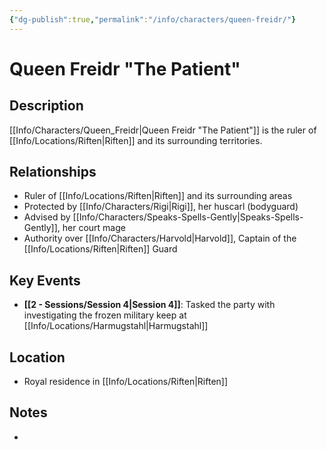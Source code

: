 ```yaml
---
{"dg-publish":true,"permalink":"/info/characters/queen-freidr/"}
---
```


# Queen Freidr "The Patient"

## Description
[[Info/Characters/Queen_Freidr\|Queen Freidr "The Patient"]] is the ruler of [[Info/Locations/Riften\|Riften]] and its surrounding territories.

## Relationships
- Ruler of [[Info/Locations/Riften\|Riften]] and its surrounding areas
- Protected by [[Info/Characters/Rigi\|Rigi]], her huscarl (bodyguard)
- Advised by [[Info/Characters/Speaks-Spells-Gently\|Speaks-Spells-Gently]], her court mage
- Authority over [[Info/Characters/Harvold\|Harvold]], Captain of the [[Info/Locations/Riften\|Riften]] Guard

## Key Events
- **[[2 -  Sessions/Session 4\|Session 4]]**: Tasked the party with investigating the frozen military keep at [[Info/Locations/Harmugstahl\|Harmugstahl]]

## Location
- Royal residence in [[Info/Locations/Riften\|Riften]]

## Notes
- 